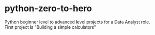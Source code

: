 # python-zero-to-hero
Python beginner level to advanced level projects for a Data Analyst role. 
First project is "Building a simple calculators"
